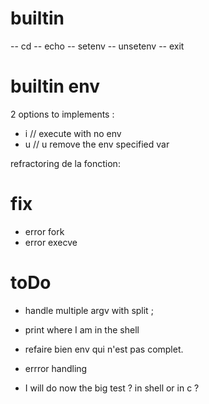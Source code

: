 # builtin 
-- cd
-- echo
-- setenv
-- unsetenv
-- exit

# builtin env

2 options to implements :  
- i // execute with no env
- u // u remove the env specified var

refractoring de la fonction: 

# fix 
- error fork 
- error execve


# toDo 
- handle multiple argv with split ;
- print where I am in the shell
- refaire bien env qui n'est pas complet.
- errror handling 

- I will do now the big test ? in shell or in c ?